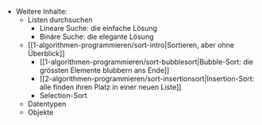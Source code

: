 
* Weitere Inhalte:
	* Listen durchsuchen
		* Lineare Suche: die einfache Lösung
		* Binäre Suche: die elegante Lösung
	* [[1-algorithmen-programmieren/sort-intro|Sortieren, aber ohne Überblick]]
		* [[1-algorithmen-programmieren/sort-bubblesort|Bubble-Sort: die grössten Elemente blubbern ans Ende]]
		* [[2-algorithmen-programmieren/sort-insertionsort|Insertion-Sort: alle finden ihren Platz in einer neuen Liste]]
		* Selection-Sort
	* Datentypen
	* Objekte